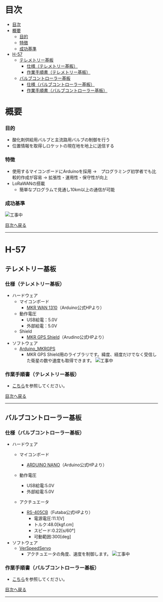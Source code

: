 # 目次

- [目次](#目次)
- [概要](#概要)
    - [目的](#目的)
    - [特徴](#特徴)
    - [成功基準](#成功基準)
- [H-57](#h-57)
  - [テレメトリー基板](#テレメトリー基板)
    - [仕様（テレメトリー基板）](#仕様テレメトリー基板)
    - [作業手順書（テレメトリー基板）](#作業手順書テレメトリー基板)
  - [バルブコントローラー基板](#バルブコントローラー基板)
    - [仕様（バルブコントローラー基板）](#仕様バルブコントローラー基板)
    - [作業手順書（バルブコントローラー基板）](#作業手順書バルブコントローラー基板)

# 概要

### 目的

- 酸化剤供給用バルブと主流路用バルブの制御を行う
- 位置情報を取得しロケットの現在地を地上に送信する

### 特徴

- 使用するマイコンボードにArduinoを採用
  →　プログラミング初学者でも比較的作成が容易
  → 拡張性・運用性・保守性が向上
- LoRaWANの搭載
  - 簡単なプログラムで見通し10km以上の通信が可能
  
### 成功基準
![工事中](https://p100k.jp/wp-content/uploads/2021/03/EI4vUVMUYAAZzj7-1024x905-1-1.jpg "工事中")

[目次へ戻る](#目次)
***

# H-57

## テレメトリー基板
### 仕様（テレメトリー基板）
- ハードウェア
  - マイコンボード
    - [MKR WAN 1310](https://docs.arduino.cc/hardware/mkr-wan-1310)（Arduino公式HPより）
  - 動作電圧
    - USB給電：5.0V
    - 外部給電：5.0V
  - Shield
    - [MKR GPS Shield](https://docs.arduino.cc/hardware/mkr-gps-shield?_gl=1*mc5mbr*_ga*MTQ0MTM0MzY4MS4xNjYyMDAyMTMy*_ga_NEXN8H46L5*MTY3NTIyOTgwNi44OC4xLjE2NzUyMzA4NTguMC4wLjA.)（Arudino公式HPより）
- ソフトウェア
  - [Arduino_MKRGPS](https://github.com/arduino-libraries/Arduino_MKRGPS)
    - MKR GPS Shield用のライブラリです。緯度、経度だけでなく受信した衛星の数や速度も取得できます。
![工事中](https://media.tenor.com/qEtHVSXW5ZkAAAAC/genba-neko-cat.gif "工事中")

### 作業手順書（テレメトリー基板）
- [こちら](./docs/Manual_Telematar.md)を参照してください。

[目次へ戻る](#目次)
***

## バルブコントローラー基板
### 仕様（バルブコントローラー基板）
- ハードウェア
  - マイコンボード
    - [ARDUINO NANO](https://docs.arduino.cc/hardware/nano?_gl=1*huj9p8*_ga*MTQ0MTM0MzY4MS4xNjYyMDAyMTMy*_ga_NEXN8H46L5*MTY3NTIyOTgwNi44OC4xLjE2NzUyMzAwODUuMC4wLjA.)（Arduino公式HPより）

  - 動作電圧
    - USB給電:5.0V
    - 外部給電:5.0V
  - アクチュエータ
    - [RS-405CB](https://www.futaba.co.jp/product/robot/command_type_servos/rs405cb)（Futaba公式HPより）
      - 電源電圧:11.1[V]
      - トルク:48.0[kgf.cm]
      - スピード:0.22[s/60°]
      - 可動範囲:300[deg]
- ソフトウェア
  - [VerSpeedServo](https://github.com/netlabtoolkit/VarSpeedServo)
    - アクチュエータの角度、速度を制御します。
  ![工事中](https://p100k.jp/wp-content/uploads/2021/03/EI4vUVMUYAAZzj7-1024x905-1-1.jpg "工事中")

### 作業手順書（バルブコントローラー基板）
- [こちら](./docs/Manual_ValveContoroler.md)を参照してください。

[目次へ戻る](#目次)

***